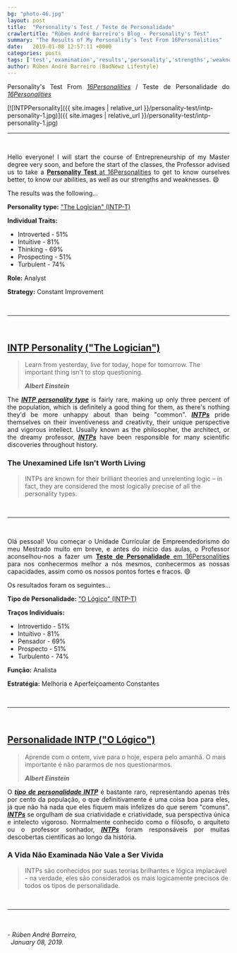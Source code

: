 ```yaml
---
bg: "photo-46.jpg"
layout: post
title:  "Personality's Test / Teste de Personalidade"
crawlertitle: "Rúben André Barreiro's Blog - Personality's Test"
summary: "The Results of My Personality's Test From 16Personalities"
date:   2019-01-08 12:57:11 +0000
categories: posts
tags: ['test','examination','results','personality','strengths','weaknesses','romantic','relationships','friendships','parenthood','career','paths','workplace','habits']
author: Rúben André Barreiro (BadNewz Lifestyle)
---
```

<p align="justify">Personality's Test From <a href="https://www.16personalities.com/"><i><u>16Personalities</u></i></a> / Teste de Personalidade do <a href="https://www.16personalities.com/"><i><u>16Personalities</u></i></a></p>

[![INTPPersonality]({{ site.images | relative_url }}/personality-test/intp-personality-1.jpg)]({{ site.images | relative_url }}/personality-test/intp-personality-1.jpg)

<hr>
<br>

<p align="justify">Hello everyone! I will start the course of Entrepreneurship of my Master degree very soon, and before the start of the classes, the Professor advised us to take a <u><b>Personality Test</b> at <a href="https://www.16personalities.com/">16Personalities</a></u> to get to know ourselves better, to know our abilities, as well as our strengths and weaknesses. 😄</p>

<p align="justify">The results was the following...</p>

<p align="justify"><b>Personality type:</b> <a href="https://www.16personalities.com/intp-personality"><u>"The Logician"</u> (INTP-T)</a></p>

<p align="justify"><b>Individual Traits:</b></p>
<ul>
    <li>Introverted - 51%</li>
    <li>Intuitive - 81%</li>
    <li>Thinking - 69%</li>
    <li>Prospecting - 51%</li>
    <li>Turbulent - 74%</li>
</ul>

<p align="justify"><b>Role:</b> Analyst</p>

<p align="justify"><b>Strategy:</b> Constant Improvement</p>

<br>
<hr>
<br>

<h2><a href="https://www.16personalities.com/intp-personality">INTP Personality ("The Logician")</a></h2>

<blockquote>
    <p>Learn from yesterday, live for today, hope for tomorrow. The important thing isn't to stop questioning.</p>
    <footer><b><i>Albert Einstein</i></b></footer>
</blockquote>

<p align="justify">The <a href="https://www.16personalities.com/intp-personality"><b><i><u>INTP personality type</u></i></b></a> is fairly rare, making up only three percent of the population, which is definitely a good thing for them, as there's nothing they'd be more unhappy about than being "common". <a href="https://www.16personalities.com/intp-personality"><b><i><u>INTPs</u></i></b></a> pride themselves on their inventiveness and creativity, their unique perspective and vigorous intellect. Usually known as the philosopher, the architect, or the dreamy professor, <a href="https://www.16personalities.com/intp-personality"><b><i><u>INTPs</u></i></b></a> have been responsible for many scientific discoveries throughout history.</p>

<h3>The Unexamined Life Isn't Worth Living</h3>

<blockquote>
    <p>INTPs are known for their brilliant theories and unrelenting logic – in fact, they are considered the most logically precise of all the personality types.</p>
</blockquote>

<br>
<hr>
<br>

<p align="justify">Olá pessoal! Vou começar o Unidade Currícular de Empreendedorismo do meu Mestrado muito em breve, e antes do início das aulas, o Professor aconselhou-nos a fazer um <u><b>Teste de Personalidade</b> em <a href="https://www.16personalities.com/">16Personalities</a></u> para nos conhecermos melhor a nós mesmos, conhecermos as nossas capacidades, assim como os nossos pontos fortes e fracos. 😄</p>

<p align="justify">Os resultados foram os seguintes...</p>

<p align="justify"><b>Tipo de Personalidade:</b> <a href="https://www.16personalities.com/intp-personality"><u>"O Lógico"</u> (INTP-T)</a></p>

<p align="justify"><b>Traços Individuais:</b></p>
<ul>
    <li>Introvertido - 51%</li>
    <li>Intuítivo - 81%</li>
    <li>Pensador - 69%</li>
    <li>Prospecto - 51%</li>
    <li>Turbulento - 74%</li>
</ul>

<p align="justify"><b>Função:</b> Analista</p>

<p align="justify"><b>Estratégia:</b> Melhoria e Aperfeiçoamento Constantes</p>

<br>
<hr>
<br>

<h2><a href="https://www.16personalities.com/intp-personality">Personalidade INTP ("O Lógico")</a></h2>

<blockquote>
    <p>Aprende com o ontem, vive para o hoje, espera pelo amanhã. O mais importante é não pararmos de nos questionarmos.</p>
    <footer><b><i>Albert Einstein</i></b></footer>
</blockquote>

<p align="justify">O <a href="https://www.16personalities.com/intp-personality"><b><i><u>tipo de personalidade INTP</u></i></b></a> é bastante raro, representando apenas três por cento da população, o que definitivamente é uma coisa boa para eles, já que não há nada que eles fiquem mais infelizes do que serem "comuns". <a href="https://www.16personalities.com/intp-personality"><b><i><u>INTPs</u></i></b></a> se orgulham de sua criatividade e criatividade, sua perspectiva única e intelecto vigoroso. Normalmente conhecido como o filósofo, o arquiteto ou o professor sonhador, <a href="https://www.16personalities.com/intp-personality"><b><i><u>INTPs</u></i></b></a> foram responsáveis por muitas descobertas científicas ao longo da história.</p>

<h3>A Vida Não Examinada Não Vale a Ser Vivida</h3>

<blockquote>
    <p>INTPs são conhecidos por suas teorias brilhantes e lógica implacável - na verdade, eles são considerados os mais logicamente precisos de todos os tipos de personalidade.</p>
</blockquote>

<br>
<hr>
<br>

<br>

<i>
    - Rúben André Barreiro,
    <br>
    &nbsp;
    January 08, 2019.
</i>